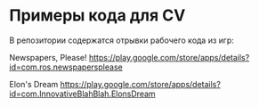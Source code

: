 # Примеры кода для CV

В репозитории содержатся отрывки рабочего кода из игр:

Newspapers, Please! https://play.google.com/store/apps/details?id=com.ros.newspapersplease

Elon's Dream https://play.google.com/store/apps/details?id=com.InnovativeBlahBlah.ElonsDream

